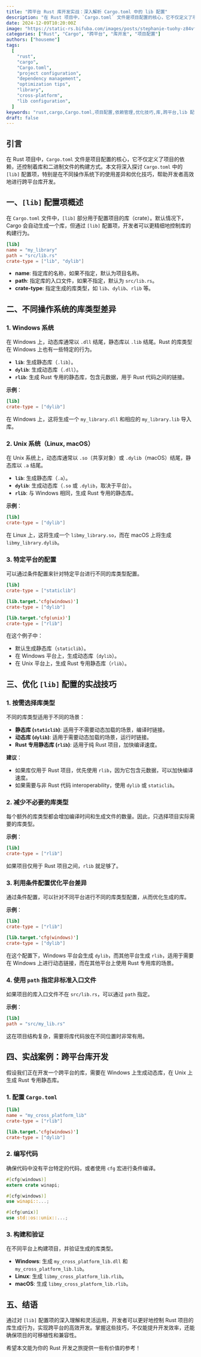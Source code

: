 ```yaml
---
title: "跨平台 Rust 库开发实战：深入解析 Cargo.toml 中的 lib 配置"
description: "在 Rust 项目中，`Cargo.toml` 文件是项目配置的核心，它不仅定义了项目的依赖，还控制着库和二进制文件的构建方式。本文将深入探讨 `Cargo.toml` 中的 `[lib]` 配置项，特别是在不同操作系统下的使用差异和优化技巧，帮助开发者高效地进行跨平台库开发。"
date: 2024-12-09T10:20:00Z
image: "https://static-rs.bifuba.com/images/posts/stephanie-tuohy-z84vf2GjA_A-unsplash.jpg"
categories: ["Rust", "Cargo", "跨平台", "库开发", "项目配置"]
authors: ["houseme"]
tags:
  [
    "rust",
    "cargo",
    "Cargo.toml",
    "project configuration",
    "dependency management",
    "optimization tips",
    "library",
    "cross-platform",
    "lib configuration",
  ]
keywords: "rust,cargo,Cargo.toml,项目配置,依赖管理,优化技巧,库,跨平台,lib 配置"
draft: false
---
```


## 引言

在 Rust 项目中，`Cargo.toml` 文件是项目配置的核心，它不仅定义了项目的依赖，还控制着库和二进制文件的构建方式。本文将深入探讨 `Cargo.toml` 中的 `[lib]` 配置项，特别是在不同操作系统下的使用差异和优化技巧，帮助开发者高效地进行跨平台库开发。

## 一、`[lib]` 配置项概述

在 `Cargo.toml` 文件中，`[lib]` 部分用于配置项目的库（crate）。默认情况下，Cargo 会自动生成一个库，但通过 `[lib]` 配置项，开发者可以更精细地控制库的构建行为。

```toml
[lib]
name = "my_library"
path = "src/lib.rs"
crate-type = ["lib", "dylib"]
```

- **name**: 指定库的名称，如果不指定，默认为项目名称。
- **path**: 指定库的入口文件，如果不指定，默认为 `src/lib.rs`。
- **crate-type**: 指定生成的库类型，如 `lib`、`dylib`、`rlib` 等。

## 二、不同操作系统的库类型差异

### 1. Windows 系统

在 Windows 上，动态库通常以 `.dll` 结尾，静态库以 `.lib` 结尾。Rust 的库类型在 Windows 上也有一些特定的行为。

- **`lib`**: 生成静态库（`.lib`）。
- **`dylib`**: 生成动态库（`.dll`）。
- **`rlib`**: 生成 Rust 专用的静态库，包含元数据，用于 Rust 代码之间的链接。

**示例**：

```toml
[lib]
crate-type = ["dylib"]
```

在 Windows 上，这将生成一个 `my_library.dll` 和相应的 `my_library.lib` 导入库。

### 2. Unix 系统（Linux, macOS）

在 Unix 系统上，动态库通常以 `.so`（共享对象）或 `.dylib`（macOS）结尾，静态库以 `.a` 结尾。

- **`lib`**: 生成静态库（`.a`）。
- **`dylib`**: 生成动态库（`.so` 或 `.dylib`，取决于平台）。
- **`rlib`**: 与 Windows 相同，生成 Rust 专用的静态库。

**示例**：

```toml
[lib]
crate-type = ["dylib"]
```

在 Linux 上，这将生成一个 `libmy_library.so`，而在 macOS 上将生成 `libmy_library.dylib`。

### 3. 特定平台的配置

可以通过条件配置来针对特定平台进行不同的库类型配置。

```toml
[lib]
crate-type = ["staticlib"]

[lib.target.'cfg(windows)']
crate-type = ["dylib"]

[lib.target.'cfg(unix)']
crate-type = ["rlib"]
```

在这个例子中：

- 默认生成静态库（`staticlib`）。
- 在 Windows 平台上，生成动态库（`dylib`）。
- 在 Unix 平台上，生成 Rust 专用静态库（`rlib`）。

## 三、优化 `[lib]` 配置的实战技巧

### 1. 按需选择库类型

不同的库类型适用于不同的场景：

- **静态库 (`staticlib`)**: 适用于不需要动态加载的场景，编译时链接。
- **动态库 (`dylib`)**: 适用于需要动态加载的场景，运行时链接。
- **Rust 专用静态库 (`rlib`)**: 适用于纯 Rust 项目，加快编译速度。

**建议**：

- 如果库仅用于 Rust 项目，优先使用 `rlib`，因为它包含元数据，可以加快编译速度。
- 如果需要与非 Rust 代码 interoperability，使用 `dylib` 或 `staticlib`。

### 2. 减少不必要的库类型

每个额外的库类型都会增加编译时间和生成文件的数量。因此，只选择项目实际需要的库类型。

**示例**：

```toml
[lib]
crate-type = ["rlib"]
```

如果项目仅用于 Rust 项目之间，`rlib` 就足够了。

### 3. 利用条件配置优化平台差异

通过条件配置，可以针对不同平台进行不同的库类型配置，从而优化生成的库。

**示例**：

```toml
[lib]
crate-type = ["rlib"]

[lib.target.'cfg(windows)']
crate-type = ["dylib"]
```

在这个配置下，Windows 平台会生成 `dylib`，而其他平台生成 `rlib`，适用于需要在 Windows 上进行动态链接，而在其他平台上使用 Rust 专用库的场景。

### 4. 使用 `path` 指定非标准入口文件

如果项目的库入口文件不在 `src/lib.rs`，可以通过 `path` 指定。

**示例**：

```toml
[lib]
path = "src/my_lib.rs"
```

这在项目结构复杂，需要将库代码放在不同位置时非常有用。

## 四、实战案例：跨平台库开发

假设我们正在开发一个跨平台的库，需要在 Windows 上生成动态库，在 Unix 上生成 Rust 专用静态库。

### 1. 配置 `Cargo.toml`

```toml
[lib]
name = "my_cross_platform_lib"
crate-type = ["rlib"]

[lib.target.'cfg(windows)']
crate-type = ["dylib"]
```

### 2. 编写代码

确保代码中没有平台特定的代码，或者使用 `cfg` 宏进行条件编译。

```rust
#[cfg(windows)]
extern crate winapi;

#[cfg(windows)]
use winapi::...;

#[cfg(unix)]
use std::os::unix::...;
```

### 3. 构建和验证

在不同平台上构建项目，并验证生成的库类型。

- **Windows**: 生成 `my_cross_platform_lib.dll` 和 `my_cross_platform_lib.lib`。
- **Linux**: 生成 `libmy_cross_platform_lib.rlib`。
- **macOS**: 生成 `libmy_cross_platform_lib.rlib`。

## 五、结语

通过对 `[lib]` 配置项的深入理解和灵活运用，开发者可以更好地控制 Rust 项目的库生成行为，实现跨平台的高效开发。掌握这些技巧，不仅能提升开发效率，还能确保项目的可移植性和兼容性。

希望本文能为你的 Rust 开发之旅提供一些有价值的参考！
